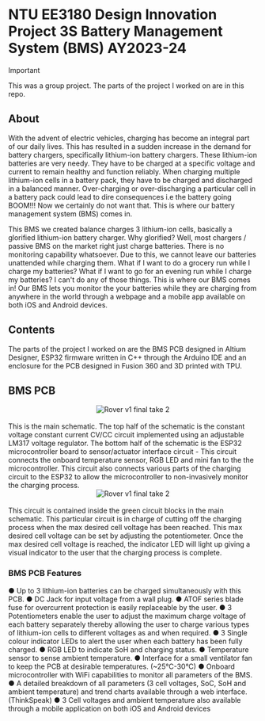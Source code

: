 # NTU EE3180 Design Innovation Project 3S Battery Management System (BMS) AY2023-24
> [!IMPORTANT]
> This was a group project. The parts of the project I worked on are in this repo.

## About
With the advent of electric vehicles, charging has become an integral part of our daily lives. This has resulted in a sudden increase in the demand for battery chargers, specifically lithium-ion battery chargers. These lithium-ion batteries are very needy. They have to be charged at a specific voltage and current to remain healthy and function reliably. When charging multiple lithium-ion cells in a battery pack, they have to be charged and discharged in a balanced manner. Over-charging or over-discharging a particular cell in a battery pack could lead to dire consequences i.e the battery going BOOM!!! Now we certainly do not want that. This is where our battery management system (BMS) comes in. 

This BMS we created balance charges 3 lithium-ion cells, basically a glorified lithium-ion battery charger. Why glorified? Well, most chargers / passive BMS on the market right just charge batteries. There is no monitoring capability whatsoever. Due to this, we cannot leave our batteries unattended while charging them. What if I want to do a grocery run while I charge my batteries? What if I want to go for an evening run while I charge my batteries? I can't do any of those things. This is where our BMS comes in! Our BMS lets you monitor the your batteries while they are charging from anywhere in the world through a webpage and a mobile app available on both iOS and Android devices. 

## Contents
The parts of the project I worked on are the BMS PCB designed in Altium Designer, ESP32 firmware written in C++ through the Arduino IDE and an enclosure for the PCB designed in Fusion 360 and 3D printed with TPU.

## BMS PCB
<div align="center"><img src="https://github.com/devKarthikRaj/Smart-Battery-Management-System/blob/master/Media/3S%20BMS%20Schematic%20Main.png" alt="Rover v1 final take 2"></div><br>
This is the main schematic. The top half of the schematic is the constant voltage constant current CV/CC circuit implemented using an adjustable LM317 voltage regulator. The bottom half of the schematic is the ESP32 microcontroller board to sensor/actuator interface circuit - This circuit connects the onboard temperature sensor, RGB LED and mini fan to the the microcontroller. This circuit also connects various parts of the charging circuit to the ESP32 to allow the microcontroller to non-invasively monitor the charging process.

<div align="center"><img src="https://github.com/devKarthikRaj/Smart-Battery-Management-System/blob/master/Media/3S%20BMS%20Schematic%20Balance%20Indicator.png" alt="Rover v1 final take 2"></div><br>
This circuit is contained inside the green circuit blocks in the main schematic. This particular circuit is in charge of cutting off the charging process when the max desired cell voltage has been reached. This max desired cell voltage can be set by adjusting the potentiometer. Once the max desired cell voltage is reached, the indicator LED will light up giving a visual indicator to the user that the charging process is complete.

### BMS PCB Features
●	Up to 3 lithium-ion batteries can be charged simultaneously with this PCB.
●	DC Jack for input voltage from a wall plug.
●	ATOF series blade fuse for overcurrent protection is easily replaceable by the user.
●	3 Potentiometers enable the user to adjust the maximum charge voltage of each battery separately thereby allowing the user to charge various types of lithium-ion cells to different voltages as and when required.
●	3 Single colour indicator LEDs to alert the user when each battery has been fully charged.
●	RGB LED to indicate SoH and charging status.
●	Temperature sensor to sense ambient temperature.
●	Interface for a small ventilator fan to keep the PCB at desirable temperatures. (~25°C-30°C)
●	Onboard microcontroller with WiFi capabilities to monitor all parameters of the BMS.
●	A detailed breakdown of all parameters (3 cell voltages, SoC, SoH and ambient temperature) and trend charts available through a web interface. (ThinkSpeak)
●	3 Cell voltages and ambient temperature also available through a mobile application on both iOS and Android devices

